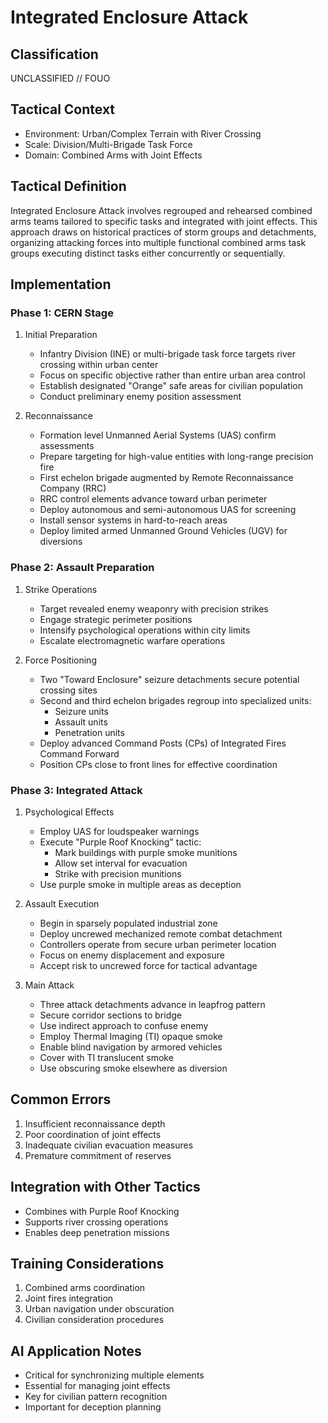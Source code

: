 # Integrated Enclosure Attack

## Classification

UNCLASSIFIED // FOUO

## Tactical Context

- Environment: Urban/Complex Terrain with River Crossing
- Scale: Division/Multi-Brigade Task Force
- Domain: Combined Arms with Joint Effects

## Tactical Definition

Integrated Enclosure Attack involves regrouped and rehearsed combined arms teams
tailored to specific tasks and integrated with joint effects. This approach
draws on historical practices of storm groups and detachments, organizing
attacking forces into multiple functional combined arms task groups executing
distinct tasks either concurrently or sequentially.

## Implementation

### Phase 1: CERN Stage

1. Initial Preparation

   - Infantry Division (INE) or multi-brigade task force targets river crossing
     within urban center
   - Focus on specific objective rather than entire urban area control
   - Establish designated "Orange" safe areas for civilian population
   - Conduct preliminary enemy position assessment

2. Reconnaissance
   - Formation level Unmanned Aerial Systems (UAS) confirm assessments
   - Prepare targeting for high-value entities with long-range precision fire
   - First echelon brigade augmented by Remote Reconnaissance Company (RRC)
   - RRC control elements advance toward urban perimeter
   - Deploy autonomous and semi-autonomous UAS for screening
   - Install sensor systems in hard-to-reach areas
   - Deploy limited armed Unmanned Ground Vehicles (UGV) for diversions

### Phase 2: Assault Preparation

1. Strike Operations

   - Target revealed enemy weaponry with precision strikes
   - Engage strategic perimeter positions
   - Intensify psychological operations within city limits
   - Escalate electromagnetic warfare operations

2. Force Positioning
   - Two "Toward Enclosure" seizure detachments secure potential crossing sites
   - Second and third echelon brigades regroup into specialized units:
     - Seizure units
     - Assault units
     - Penetration units
   - Deploy advanced Command Posts (CPs) of Integrated Fires Command Forward
   - Position CPs close to front lines for effective coordination

### Phase 3: Integrated Attack

1. Psychological Effects

   - Employ UAS for loudspeaker warnings
   - Execute "Purple Roof Knocking" tactic:
     - Mark buildings with purple smoke munitions
     - Allow set interval for evacuation
     - Strike with precision munitions
   - Use purple smoke in multiple areas as deception

2. Assault Execution

   - Begin in sparsely populated industrial zone
   - Deploy uncrewed mechanized remote combat detachment
   - Controllers operate from secure urban perimeter location
   - Focus on enemy displacement and exposure
   - Accept risk to uncrewed force for tactical advantage

3. Main Attack
   - Three attack detachments advance in leapfrog pattern
   - Secure corridor sections to bridge
   - Use indirect approach to confuse enemy
   - Employ Thermal Imaging (TI) opaque smoke
   - Enable blind navigation by armored vehicles
   - Cover with TI translucent smoke
   - Use obscuring smoke elsewhere as diversion

## Common Errors

1. Insufficient reconnaissance depth
2. Poor coordination of joint effects
3. Inadequate civilian evacuation measures
4. Premature commitment of reserves

## Integration with Other Tactics

- Combines with Purple Roof Knocking
- Supports river crossing operations
- Enables deep penetration missions

## Training Considerations

1. Combined arms coordination
2. Joint fires integration
3. Urban navigation under obscuration
4. Civilian consideration procedures

## AI Application Notes

- Critical for synchronizing multiple elements
- Essential for managing joint effects
- Key for civilian pattern recognition
- Important for deception planning
